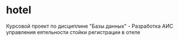 # hotel
 Курсовой проект по дисциплине "Базы данных" - Разработка АИС управления еятельности стойки регистрации в отеле
